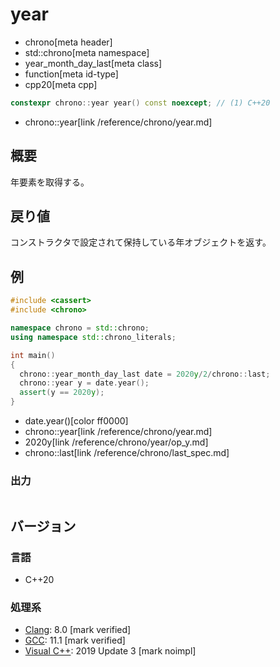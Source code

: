 # year
* chrono[meta header]
* std::chrono[meta namespace]
* year_month_day_last[meta class]
* function[meta id-type]
* cpp20[meta cpp]

```cpp
constexpr chrono::year year() const noexcept; // (1) C++20
```
* chrono::year[link /reference/chrono/year.md]

## 概要
年要素を取得する。


## 戻り値
コンストラクタで設定されて保持している年オブジェクトを返す。


## 例
```cpp example
#include <cassert>
#include <chrono>

namespace chrono = std::chrono;
using namespace std::chrono_literals;

int main()
{
  chrono::year_month_day_last date = 2020y/2/chrono::last;
  chrono::year y = date.year();
  assert(y == 2020y);
}
```
* date.year()[color ff0000]
* chrono::year[link /reference/chrono/year.md]
* 2020y[link /reference/chrono/year/op_y.md]
* chrono::last[link /reference/chrono/last_spec.md]

### 出力
```
```

## バージョン
### 言語
- C++20

### 処理系
- [Clang](/implementation.md#clang): 8.0 [mark verified]
- [GCC](/implementation.md#gcc): 11.1 [mark verified]
- [Visual C++](/implementation.md#visual_cpp): 2019 Update 3 [mark noimpl]
